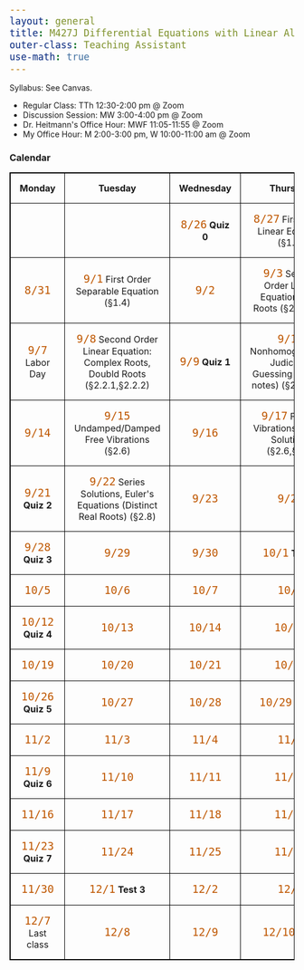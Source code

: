 ```yaml
---
layout: general
title: M427J Differential Equations with Linear Algebra
outer-class: Teaching Assistant
use-math: true
---
```


Syllabus: See Canvas.

- Regular Class: TTh 12:30-2:00 pm @ Zoom
- Discussion Session: MW 3:00-4:00 pm @ Zoom
- Dr. Heitmann's Office Hour: MWF 11:05-11:55 @ Zoom
- My Office Hour: M 2:00-3:00 pm, W 10:00-11:00 am @ Zoom

### Calendar

<style>
    table, th, td {
        border: 1px solid black;
        border-collapse: collapse;
    }
    th, td {
        padding: 1em;
    }
    td {
        width: 25%;
    }
    code {
        font-size: 1.2em;
        color: #BF5700;
    }
</style>

| Monday	| Tuesday	| Wednesday | Thursday	|
|:-------:	|:-------:	|:-------:	|:-------:	|
|       	|       	| `8/26` **Quiz 0**  	| `8/27` First Order Linear Equation (&sect;1.2)	|
| `8/31`  	| `9/1` First Order Separable Equation (&sect;1.4) 	| `9/2`   	| `9/3`  Second Order Linear Equation: Real Roots (&sect;2.1,&sect;2.2)	|
| `9/7` Labor Day    	| `9/8`  Second Order Linear Equation: Complex Roots, Doubld Roots (&sect;2.2.1,&sect;2.2.2) 	| `9/9` **Quiz 1**  	| `9/10` Nonhomogeneous, Judicious Guessing (canvas notes) (&sect;2.3,&sect;2.5)	|
| `9/14`  	| `9/15` Undamped/Damped Free Vibrations (&sect;2.6) 	| `9/16`  	| `9/17` Forced Vibrations, Series Solutions (&sect;2.6,&sect;2.8) 	|
| `9/21` **Quiz 2**  	| `9/22` Series Solutions, Euler's Equations (Distinct Real Roots) (&sect;2.8) 	| `9/23`  	| `9/24`  	|
| `9/28` **Quiz 3**    	| `9/29`  	| `9/30`  	| `10/1` **Test 1** 	|
| `10/5`  	| `10/6`  	| `10/7`  	| `10/8`  	|
| `10/12` **Quiz 4**   	| `10/13` 	| `10/14` 	| `10/15` 	|
| `10/19` 	| `10/20` 	| `10/21` 	| `10/22` 	|
| `10/26` **Quiz 5**   	| `10/27` 	| `10/28` 	| `10/29` **Test 2**	|
| `11/2`  	| `11/3`  	| `11/4`  	| `11/5`  	|
| `11/9` **Quiz 6**    	| `11/10` 	| `11/11` 	| `11/12` 	|
| `11/16` 	| `11/17` 	| `11/18` 	| `11/19` 	|
| `11/23` **Quiz 7**   	| `11/24` 	| `11/25` 	| `11/26` 	|
| `11/30` 	| `12/1` **Test 3**  	| `12/2`  	| `12/3`  	|
| `12/7` Last class  	| `12/8`  	| `12/9`  	| `12/10` **Final**	|